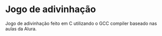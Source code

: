 # Jogo de adivinhação

Jogo de adivinhação feito em C utilizando o GCC compiler baseado nas aulas da Alura.
